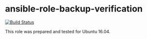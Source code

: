 # ansible-role-backup-verification

[![Build Status](https://travis-ci.com/iroquoisorg/ansible-role-backup-verification.svg?branch=master)](https://travis-ci.com/iroquoisorg/ansible-role-backup-verification)

This role was prepared and tested for Ubuntu 16.04.
